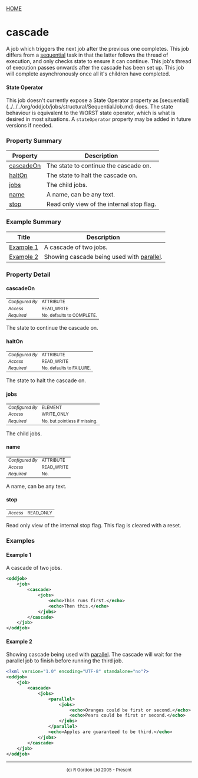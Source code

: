 [HOME](../../../README.md)
# cascade

A job which triggers the next job after the previous one completes.
This job differs from a [sequential](../../../org/oddjob/jobs/structural/SequentialJob.md) task in that the latter
follows the thread of execution, and only checks state to ensure
it can continue. This job's thread of execution passes onwards after the
cascade has been set up. This job will complete asynchronously once all
it's children have completed.

<h4>State Operator</h4>
This job doesn't currently expose a State Operator property as
[sequential](../../../org/oddjob/jobs/structural/SequentialJob.md) does. The state behaviour is equivalent to the
WORST state operator, which is what is desired in most situations. A
<code>stateOperator</code> property may be added in future versions
if needed.

### Property Summary

| Property | Description |
| -------- | ----------- |
| [cascadeOn](#propertycascadeOn) | The state to continue the cascade on. | 
| [haltOn](#propertyhaltOn) | The state to halt the cascade on. | 
| [jobs](#propertyjobs) | The child jobs. | 
| [name](#propertyname) | A name, can be any text. | 
| [stop](#propertystop) | Read only view of the internal stop flag. | 


### Example Summary

| Title | Description |
| ----- | ----------- |
| [Example 1](#example1) | A cascade of two jobs. |
| [Example 2](#example2) | Showing cascade being used with [parallel](../../../org/oddjob/jobs/structural/ParallelJob.md). |


### Property Detail
#### cascadeOn <a name="propertycascadeOn"></a>

<table style='font-size:smaller'>
      <tr><td><i>Configured By</i></td><td>ATTRIBUTE</td></tr>
      <tr><td><i>Access</i></td><td>READ_WRITE</td></tr>
      <tr><td><i>Required</i></td><td>No, defaults to COMPLETE.</td></tr>
</table>

The state to continue the cascade on.

#### haltOn <a name="propertyhaltOn"></a>

<table style='font-size:smaller'>
      <tr><td><i>Configured By</i></td><td>ATTRIBUTE</td></tr>
      <tr><td><i>Access</i></td><td>READ_WRITE</td></tr>
      <tr><td><i>Required</i></td><td>No, defaults to FAILURE.</td></tr>
</table>

The state to halt the cascade on.

#### jobs <a name="propertyjobs"></a>

<table style='font-size:smaller'>
      <tr><td><i>Configured By</i></td><td>ELEMENT</td></tr>
      <tr><td><i>Access</i></td><td>WRITE_ONLY</td></tr>
      <tr><td><i>Required</i></td><td>No, but pointless if missing.</td></tr>
</table>

The child jobs.

#### name <a name="propertyname"></a>

<table style='font-size:smaller'>
      <tr><td><i>Configured By</i></td><td>ATTRIBUTE</td></tr>
      <tr><td><i>Access</i></td><td>READ_WRITE</td></tr>
      <tr><td><i>Required</i></td><td>No.</td></tr>
</table>

A name, can be any text.

#### stop <a name="propertystop"></a>

<table style='font-size:smaller'>
      <tr><td><i>Access</i></td><td>READ_ONLY</td></tr>
</table>

Read only view of the internal stop flag.
This flag is cleared with a reset.


### Examples
#### Example 1 <a name="example1"></a>

A cascade of two jobs.

```xml
<oddjob>
    <job>
        <cascade>
            <jobs>
                <echo>This runs first.</echo>
                <echo>Then this.</echo>
            </jobs>
        </cascade>
    </job>
</oddjob>
```


#### Example 2 <a name="example2"></a>

Showing cascade being used with [parallel](../../../org/oddjob/jobs/structural/ParallelJob.md). The cascade will
wait for the parallel job to finish before running the third job.

```xml
<?xml version="1.0" encoding="UTF-8" standalone="no"?>
<oddjob>
    <job>
        <cascade>
            <jobs>
                <parallel>
                    <jobs>
                        <echo>Oranges could be first or second.</echo>
                        <echo>Pears could be first or second.</echo>
                    </jobs>
                </parallel>
                <echo>Apples are guaranteed to be third.</echo>
            </jobs>
        </cascade>
    </job>
</oddjob>
```



-----------------------

<div style='font-size: smaller; text-align: center;'>(c) R Gordon Ltd 2005 - Present</div>
